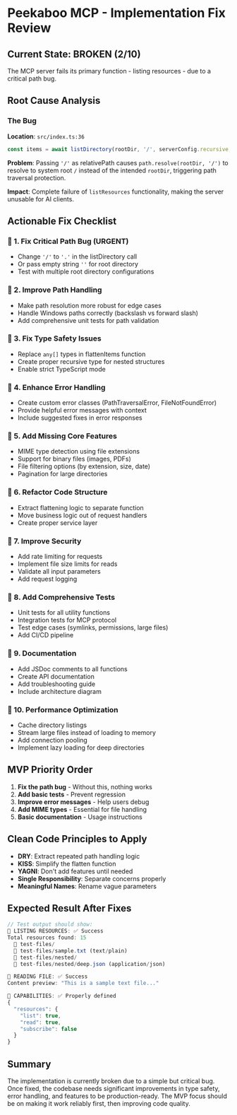 # Peekaboo MCP - Implementation Fix Review

## Current State: BROKEN (2/10)
The MCP server fails its primary function - listing resources - due to a critical path bug.

## Root Cause Analysis

### The Bug
**Location**: `src/index.ts:36`
```typescript
const items = await listDirectory(rootDir, '/', serverConfig.recursive, serverConfig.maxDepth);
```

**Problem**: Passing `'/'` as relativePath causes `path.resolve(rootDir, '/')` to resolve to system root `/` instead of the intended `rootDir`, triggering path traversal protection.

**Impact**: Complete failure of `listResources` functionality, making the server unusable for AI clients.

## Actionable Fix Checklist

### 🔲 1. Fix Critical Path Bug (URGENT)
- Change `'/'` to `'.'` in the listDirectory call
- Or pass empty string `''` for root directory
- Test with multiple root directory configurations

### 🔲 2. Improve Path Handling
- Make path resolution more robust for edge cases
- Handle Windows paths correctly (backslash vs forward slash)
- Add comprehensive unit tests for path validation

### 🔲 3. Fix Type Safety Issues
- Replace `any[]` types in flattenItems function
- Create proper recursive type for nested structures
- Enable strict TypeScript mode

### 🔲 4. Enhance Error Handling
- Create custom error classes (PathTraversalError, FileNotFoundError)
- Provide helpful error messages with context
- Include suggested fixes in error responses

### 🔲 5. Add Missing Core Features
- MIME type detection using file extensions
- Support for binary files (images, PDFs)
- File filtering options (by extension, size, date)
- Pagination for large directories

### 🔲 6. Refactor Code Structure
- Extract flattening logic to separate function
- Move business logic out of request handlers
- Create proper service layer

### 🔲 7. Improve Security
- Add rate limiting for requests
- Implement file size limits for reads
- Validate all input parameters
- Add request logging

### 🔲 8. Add Comprehensive Tests
- Unit tests for all utility functions
- Integration tests for MCP protocol
- Test edge cases (symlinks, permissions, large files)
- Add CI/CD pipeline

### 🔲 9. Documentation
- Add JSDoc comments to all functions
- Create API documentation
- Add troubleshooting guide
- Include architecture diagram

### 🔲 10. Performance Optimization
- Cache directory listings
- Stream large files instead of loading to memory
- Add connection pooling
- Implement lazy loading for deep directories

## MVP Priority Order

1. **Fix the path bug** - Without this, nothing works
2. **Add basic tests** - Prevent regression
3. **Improve error messages** - Help users debug
4. **Add MIME types** - Essential for file handling
5. **Basic documentation** - Usage instructions

## Clean Code Principles to Apply

- **DRY**: Extract repeated path handling logic
- **KISS**: Simplify the flatten function
- **YAGNI**: Don't add features until needed
- **Single Responsibility**: Separate concerns properly
- **Meaningful Names**: Rename vague parameters

## Expected Result After Fixes

```typescript
// Test output should show:
📂 LISTING RESOURCES: ✅ Success
Total resources found: 15
  📁 test-files/
  📄 test-files/sample.txt (text/plain)
  📁 test-files/nested/
  📄 test-files/nested/deep.json (application/json)

📄 READING FILE: ✅ Success
Content preview: "This is a sample text file..."

🔧 CAPABILITIES: ✅ Properly defined
{
  "resources": {
    "list": true,
    "read": true,
    "subscribe": false
  }
}
```

## Summary

The implementation is currently broken due to a simple but critical bug. Once fixed, the codebase needs significant improvements in type safety, error handling, and features to be production-ready. The MVP focus should be on making it work reliably first, then improving code quality.